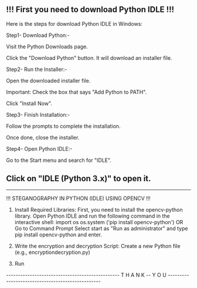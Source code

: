 !!! First you need to download Python IDLE !!!
-------------------------------------------------------------------------------------------------------------
Here is the steps for download Python IDLE in Windows:

Step1- Download Python:-

Visit the Python Downloads page.

Click the "Download Python" button. It will download an installer file.

Step2- Run the Installer:-     

Open the downloaded installer file.

Important: Check the box that says "Add Python to PATH".

Click "Install Now".

Step3- Finish Installation:-

Follow the prompts to complete the installation.

Once done, close the installer.

Step4- Open Python IDLE:-

Go to the Start menu and search for "IDLE".

Click on "IDLE (Python 3.x)" to open it.
---------------------------------------------------------------------------------------------------------------------
---------------------------------------------------------------------------------------------------------------------

!!! STEGANOGRAPHY IN PYTHON (IDLE) USING OPENCV !!! 

1. Install Required Libraries: First, you need to install the opencv-python library. Open Python IDLE and run the following command in the interactive shell: import os
os.system ('pip install opencv-python') OR Go to Command Prompt Select start as "Run as administrator" and type pip install opencv-python and enter.

2.  Write the encryption and decryption Script: Create a new Python file (e.g., encryptiondecryption.py)
   
3. Run

------------------------------------------------ T H A N K -- Y O U -------------------------------------------------
